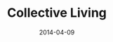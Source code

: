 ---
layout: post
title:  "Collective Living"
project_name: "collective_living"
publication:  "Totally Stockholm #25"
publication_link: "https://issuu.com/hkmpublishing/docs/ts_25/12"
date: 2014-04-09
description_first_letter: "A"
description: " feature looking at the world of collective living in Stockholm. Dotting the city with the highest number of people living solo in the world, the few communes keeping the seventies spirit alive might hold an answer to the housing crisis that’s been plaguing Stockholm for years."
flipbook_images: ["page_01.jpg.webp", "page_12.jpg.webp", "page_13.jpg.webp", "page_14.jpg.webp", "page_15.jpg.webp", "page_16.jpg.webp"]
---